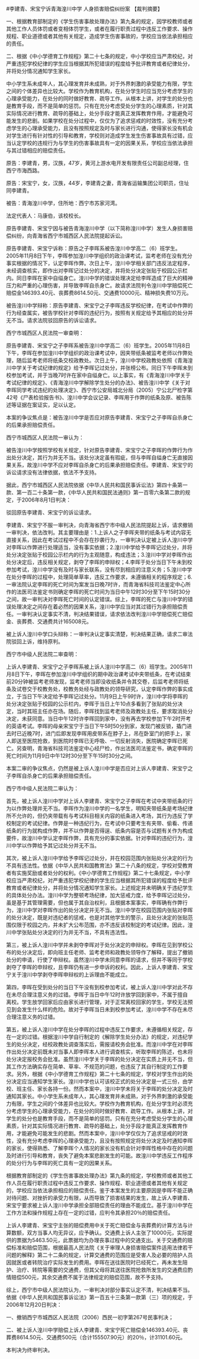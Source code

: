 #李建青、宋宝宁诉青海湟川中学 人身损害赔偿纠纷案 
【裁判摘要】

一、根据教育部制定的《学生伤害事故处理办法》第九条的规定，因学校教师或者其他工作人员体罚或者变相体罚学生，或者在履行职责过程中违反工作要求、操作规程、职业道德或者其他有关规定，造成学生伤害事故的，学校应当依法承担相应的责任。

二、根据《中小学德育工作规程》第二十七条的规定，中小学校应当严肃校纪，对严重违犯学校纪律的学生应当根据其所犯错误的程度给予批评教育或者纪律处分，并将处分情况通知学生家长。

中小学生系未成年人，其心理发育并未成熟，对于外界刺激的承受能力有限，学生之间的个体差异也比较大。学校作为教育机构，在处分学生时应当充分考虑学生的心理承受能力，在处分的同时做好教育、疏导工作。从根本上讲，对学生的处分也是教育手段，而不是简单的惩罚。只有在充分考虑受处分学生的心理素质，针对其实际情况进行教育、疏导的基础上，处分手段才能真正发挥教育作用，才能避免可能发生的悲剧。如果学校在处分过程中，仅仅为了追求惩戒的时效性，没有充分考虑学生的心理承受能力，且没有按照规定及时与家长进行沟通，使得家长没有机会对学生进行有针对性的引导和教育，学校则对造成学生发生伤害事故具有过错，应当认定学校的违规行为与学生的伤害事故具有一定的因果关系，学校应当依法承担与其过错相应的赔偿责任。



原告：李建青，男，汉族，47岁，黄河上游水电开发有限责任公司副总经理，住西宁市海西路。

原告：宋宝宁，女，汉族，44岁，李建青之妻，青海省运输集团公司职员，住址同李建青。

被告：青海湟川中学，住所地：西宁市苏家河湾。

法定代表人：马康伯，该校校长。

原告李建青、宋宝宁因与被告青海湟川中学（以下简称湟川中学）发生人身损害赔偿纠纷，向青海省西宁市城西区人民法院提起诉讼。

原告李建青、宋宝宁诉称：原告之子李晖系被告湟川中学高二（6）班学生。2005年11月8日下午，李晖参加湟川中学组织的政治课考试，监考老师在没有充分事实根据的情况下，认定李晖作弊。次日上午，湟川中学相关部门违反法定程序，未经调查核实，即作出对李晖记过处分的决定，并将处分决定张贴于校园公示栏内。同日李晖在家中自缢身亡。湟川中学的错误处理决定给李晖造成了巨大的精神压力和严重的心理伤害，并导致李晖自杀身亡。故请求法院判令湟川中学赔偿死亡赔偿金146393.40元、丧葬费8614.50元、交通费10000元、精神损失费10万元。

被告湟川中学辩称：原告李建青、宋宝宁之子李晖违反学校纪律，在考试中作弊的行为经查属实，被告学校针对李晖的违纪行为，按照有关规定给予其相应的处分并无不当。请求法院驳回原告的诉讼请求。

西宁市城西区人民法院一审查明：

原告李建青、宋宝宁之子李晖系被告湟川中学高二（6）班学生。2005年11月8日下午，李晖在参加湟川中学组织的政治课考试中，因夹带纸条被监考老师以作弊处理，随后监考老师将纸条交校政教处。次日上午，湟川中学校政教处依照《青海湟川中学关于考试纪律的规定》给予李晖记过处分，并张榜公布。同日下午李晖未到校参加考试，并于当晚7时许在家中自缢身亡。以上事实，有《青海湟川中学关于考试纪律的规定》、《青海湟川中学解除学生处分的办法》、被告湟川中学《关于对李晖同学考试违纪的处理决定》、西宁市公安局城北分局（2005）宁公北尸检字第42号《尸表检验报告书》、湟川中学会议记录、李晖用于作弊的纸条及原、被告陈述等证据在案证实，足以认定。

本案的争议焦点是：被告湟川中学是否应对原告李建青、宋宝宁之子李晖自杀身亡的后果承担赔偿责任。

西宁市城西区人民法院一审认为：

被告湟川中学按照学校有关规定，针对原告李建青、宋宝宁之子李晖的作弊行为作出处分决定，其行为并无不当。该处分决定虽有瑕疵，但与李晖自缢身亡无直接因果关系，故湟川中学不应对李晖自杀身亡的后果承担赔偿责任。李建青、宋宝宁的诉讼请求没有法律依据，依法不予支持。

据此，西宁市城西区人民法院依据《中华人民共和国民事诉讼法》第四十条第一款、第一百二十条第一款，《中华人民共和国民法通则》第一百零六条第二款的规定，于2006年8月1日判决：

驳回原告李建青、宋宝宁的诉讼请求。

李建青、宋宝宁不服一审判决，向青海省西宁市中级人民法院提起上诉，请求撤销一审判决，依法改判。其主要理由是：1.上诉人之子李晖夹带的纸条与考试内容无直接关系，因此在考试过程中不会存在抄袭行为，一审判决认定被上诉人湟川中学对李晖以作弊进行处理适当，没有事实依据；2.湟川中学给予李晖记过处分，并将处分决定张贴于校园公示栏内的行为主观随意，构成违法；3.湟川中学对李晖作出处分决定后，违反相关规定，剥夺了李晖的申辩权；4.李晖于处分当日下午未到校参加考试，湟川中学没有及时与家长联系，没有尽到相应的注意义务；5.湟川中学在处分李晖的过程中，处理简单草率，违反工作要求，未遵循相关的程序规定；6.一审法院认定李晖的死亡时间为案发当日晚7时许，而青海省科技司法鉴定中心所作的法医司法鉴定书则确定李晖的死亡时间为当日中午12时30分至下午15时30分之间，故一审判决对李晖死亡时间的认定错误。综上，李晖的死亡与湟川中学的错误处理决定之间存在着必然的因果关系，湟川中学应当对其过错行为承担赔偿责任。一审判决认定事实不清，判决结果错误，请求依法改判湟川中学赔偿死亡赔偿金、丧葬费、交通费共计165008元。

被上诉人湟川中学口头辩称：一审判决认定事实清楚，判决结果正确，请求二审法院驳回上诉，维持原判。

西宁市中级人民法院二审查明：

上诉人李建青、宋宝宁之子李晖系被上诉人湟川中学高二（6）班学生。2005年11月8日下午，李晖在参加湟川中学组织的期中政治课考试中夹带纸条，在考试结束前20分钟被监考老师发现，监考老师当即没收纸条并令其交卷，后监考老师将纸条及试卷交于校教务处，校教务处经与政教处的领导研究，认定李晖作弊的事实成立，于当日下午决定给予李晖记过处分。11月9日上午9时许，湟川中学将李晖的处分决定张贴于校园的公示栏内，李晖于当日上午10点多看到了张贴的处分决定，当时其班主任亦在场。随后，李晖找到监考老师及政教处主任，要求取消处分决定，未获同意。当日中午12时许李晖回到家中，没有再去学校参加下午2时开考的英语考试。李晖的母亲宋宝宁于当日下午5时50分到家，发现门被反锁，撬门进去时已近晚7时，进门后即发现李晖用皮带系在脖子上，吊在卧室门的把手上，家人即送至医院抢救，到医院时李晖已无呼吸、一切反射消失，医院确定李晖已死亡。另查明，青海省科技司法鉴定中心经尸检，作出法医司法鉴定书，确定李晖的死亡时间为11月9日中午12时30分至下午15时30分之间。

本案二审的争议焦点，仍然是被上诉人湟川中学是否应对上诉人李建青、宋宝宁之子李晖自杀身亡的后果承担赔偿责任。

西宁市中级人民法院二审认为：

首先，被上诉人湟川中学对上诉人李建青、宋宝宁之子李晖在考试中夹带纸条的行为以作弊处理并无不当。李晖作为湟川中学的一名学生，明知夹带纸条是考场纪律所不允许的，但仍夹带载有与考试科目相关内容的纸条进入考场，其行为违反了学校制定的考试纪律。作弊是一种违纪行为，在考试中只要考生有夹带、偷看、传递纸条的行为就构成作弊，并不以作弊是否得逞、纸条内容是否与试题有关作为构成要件，故湟川中学认定李晖作弊，具有充分的事实依据。针对李晖的违纪行为，湟川中学以作弊给予其记过处分并无不当。

其次，被上诉人湟川中学给予李晖记过处分，并在校园范围内张贴处分决定的行为不具有违法性。依据《中华人民共和国教育法》第二十八条的规定，学校对受教育者有实施奖励或者处分的权利。《中小学德育工作规程》第二十七条规定，中小学校应当严肃校纪，对严重违犯学校纪律的学生应当根据其所犯错误的程度给予批评教育或者纪律处分，并将处分情况通知学生家长。上述规定并未明确关于违纪学生的具体处分办法。湟川中学为整顿考场纪律，加大惩戒力度，给予李晖记过处分，虽是基于其管理需要，但也属于其自治权利，且根据本案事实，李晖确有作弊行为，湟川中学对李晖作出的处分决定并无不当。湟川中学在校园范围内张贴对李晖的处分决定，既是对违纪者的惩戒，也是对其他学生的警示，且处分决定的张贴范围仅限于校园之内，并未扩大公布范围，亦不违反该校制定的考试纪律。因此，湟川中学张贴处分决定的行为并无不当，不具有违法性。

第三，被上诉人湟川中学并未剥夺李晖对于处分决定的申辩权。李晖在见到学校公布的处分决定后，即向班主任老师、监考老师和政教处领导作了解释，提出了撤销处分的申请，行使了申辩权。虽然湟川中学未同意李晖的请求，但并不等同于学校剥夺了李晖的申辩权，且李晖仍有进一步申诉的权利。因此，上诉人李建青、宋宝宁关于湟川中学剥夺李晖申辩权的上诉理由不能成立。

第四，李晖在受到处分的当日下午没有到校参加考试，被上诉人湟川中学对此不存在未尽合理注意义务的过错。李晖于当日中午12时许放学回到家中，不属于擅自离校。学生放学回家后应由家长进行管理，对于正常离校回家的学生，学校无法预见到会发生什么样的危险。故对于李晖当日未到校参加考试，湟川中学不存在未尽合理注意义务的过错。

第五，被上诉人湟川中学在处分李晖的过程中违反工作要求，未遵循相关规定，存在一定的过错。根据湟川中学自行制定的《解除学生处分办法》的规定，对违纪学生的处分决定，经校政教处调查落实后，需报请校务会批准。而湟川中学在对李晖作出处分决定前既未对当事人即李晖本人进行调查核实，听取李晖的陈述，也未将处分决定报校务会批准。虽然湟川中学关于李晖的处分决定在实质上并无不当，但其工作方法确实存在简单、草率、不规范的问题，也违反了其自行制定的工作要求。另外，根据《中小学德育工作规程》第二十七条的规定，学校对学生作出的处分决定应当通知学生家长。湟川中学也认可该校正式的处分决定是一式三份，由学校、班主任、家长各持一份。然而本案中，湟川中学未将关于李晖的处分决定及时通知其家长。中小学生系未成年人，其心理发育并未成熟，对于外界刺激的承受能力有限，学生之间的个体差异也比较大。学校作为教育机构，在处分学生时必须充分考虑学生的心理承受能力，在处分的同时做好教育、疏导工作。从根本上讲，对学生的处分也是教育手段，而不是简单的惩罚。只有在充分考虑受处分学生的心理素质，针对其实际情况进行教育、疏导的基础上，处分手段才能真正发挥教育作用，才能避免可能发生的悲剧。然而本案中，湟川中学仅仅为了追求惩戒的时效性，没有充分考虑李晖的心理承受能力，且没有按照规定将处分决定及时通知李晖的家长，使得熟悉、了解李晖个人情况的家长没有机会针对李晖性格中存在的问题及时进行引导和教育，丧失了避免本案悲剧发生的可能。故湟川中学违反工作程序的处分行为与李晖的死亡具有一定的因果关系。

根据教育部制定的《学生伤害事故处理办法》第九条的规定，学校教师或者其他工作人员在履行职责过程中违反工作要求、操作规程、职业道德或者其他有关规定的，学校应当依法承担相应的赔偿责任。鉴于本案发生的主要原因是李晖不能正确对待问题、对挫折的承受力有限，从而导致了损害结果的发生，故上诉人李建青、宋宝宁要求被上诉人湟川中学承担全部赔偿责任的理由不能成立。基于湟川中学在工作方法和操作规程上存在一定的过错，应判令其承担20％的赔偿责任。

上诉人李建青、宋宝宁主张的赔偿费用中关于死亡赔偿金与丧葬费的计算方法与计算数额，双方当事人均无异议，应予确认。交通费上诉人主张了10000元，实际提供的票据为5463.50元，此票据均为办理丧事过程中的交通支出。关于交通费的赔偿标准和赔偿范围，根据最高人民法院《关于审理人身损害赔偿案件适用法律若干问题的解释》第二十二条的规定，计算交通费的范围应是受害人及必要的陪护人员因就医或者转院治疗实际发生的费用。李晖在送往医院时已经死亡，再未发生陪护、治疗、转院等需要的交通费，但其父母将其送往医院抢救所发生的交通费应酌情赔偿500元，其余交通费不属于法律规定的赔偿范围，故不予支持。

综上，西宁市中级人民法院认为，一审判决对部分事实认定不清，判决结果不当。依据《中华人民共和国民事诉讼法》第一百五十三条第一款第（三）项的规定，于2006年12月20日判决：

一、撤销西宁市城西区人民法院（2006）西民一初字第267号民事判决；

二、被上诉人湟川中学赔偿上诉人李建青、宋宝宁死亡赔偿金146393.40元、丧葬费8614.50元、交通费500元（合计155507.90元）的20％，计31101.60元。

本判决为终审判决。



